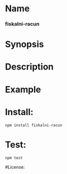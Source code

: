 # Name
### fiskalni-racun

# Synopsis


# Description

# Example

# Install:
`npm install fiskalni-racun`

# Test:
`npm test`

#License:

